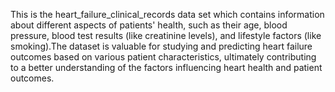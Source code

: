 This is the heart_failure_clinical_records data set which  contains information about different aspects of patients' health, such as their age, blood pressure, blood test results (like creatinine levels), and lifestyle factors (like smoking).The dataset is valuable for studying and predicting heart failure outcomes based on various patient characteristics, ultimately contributing to a better understanding of the factors influencing heart health and patient outcomes.

